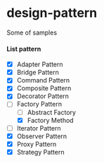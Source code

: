 # design-pattern
Some of samples

#### List pattern
- [x] Adapter Pattern
- [x] Bridge Pattern
- [x] Command Pattern
- [x] Composite Pattern
- [x] Decorator Pattern
- [ ] Factory Pattern
  - [ ] Abstract Factory
  - [x] Factory Method
- [ ] Iterator Pattern
- [x] Observer Pattern
- [x] Proxy Pattern
- [x] Strategy Pattern
